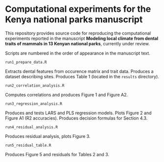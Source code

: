 # Computational experiments for the Kenya national parks manuscript

This repository provides source code for reproducing the computational experiments reported in the manuscript **Modeling local climate from dental traits of mammals in 13 Kenyan national parks**, currently under review. 

Scripts are numbered in the order of appearance in the manuscript text. 

	run1_prepare_data.R
	
Extracts dental features from occurence matrix and trait data. Produces a dataset describing sites. Produces Table 1 (located in the `results` directory).

	run2_correlation_analysis.R
	
Computes correlations and produces Figure 1 and Figure A2. 

	run3_regression_analysis.R	
	
Produces and tests LARS and PLS regression models. Plots Figure 2 and Figure A1 (R2 accuracies). Produces decision formulas for Section 4.3.
	
	run4_residual_analysis.R
	
Produces residual analysis, plots Figure 3. 

	run5_residual_table.R
	
Produces Figure 5 and residuals for Tables 2 and 3.